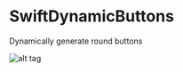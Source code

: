 SwiftDynamicButtons
===================

Dynamically generate round buttons

![alt tag](https://cloud.githubusercontent.com/assets/6124388/4969363/f26ccade-685d-11e4-9b2d-5be3076ec2da.png)
